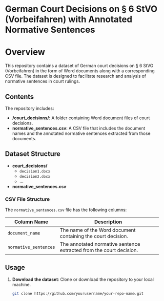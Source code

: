 # German Court Decisions on § 6 StVO (Vorbeifahren) with Annotated Normative Sentences

# Overview

This repository contains a dataset of German court decisions on § 6 StVO (Vorbeifahren) in the form of Word documents along with a corresponding CSV file. The dataset is designed to facilitate research and analysis of normative sentences in court rulings.

## Contents

The repository includes:

- **/court_decisions/**: A folder containing Word document files of court decisions.
- **normative_sentences.csv**: A CSV file that includes the document names and the annotated normative sentences extracted from those documents.

## Dataset Structure

- **court_decisions/**
  - `decision1.docx`
  - `decision2.docx`
  - ...
- **normative_sentences.csv**
  
### CSV File Structure

The `normative_sentences.csv` file has the following columns:

| Column Name            | Description                                               |
|-----------------------|-----------------------------------------------------------|
| `document_name`       | The name of the Word document containing the court decision. |
| `normative_sentences`   | The annotated normative sentence extracted from the court decision.  |

## Usage

1. **Download the dataset**: Clone or download the repository to your local machine.
   
   ```bash
   git clone https://github.com/yourusername/your-repo-name.git

